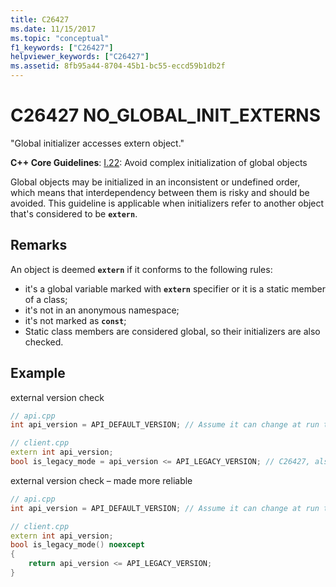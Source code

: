 ```yaml
---
title: C26427
ms.date: 11/15/2017
ms.topic: "conceptual"
f1_keywords: ["C26427"]
helpviewer_keywords: ["C26427"]
ms.assetid: 8fb95a44-8704-45b1-bc55-eccd59b1db2f
---
```

# C26427 NO_GLOBAL_INIT_EXTERNS

"Global initializer accesses extern object."

**C++ Core Guidelines**:
[I.22](https://github.com/isocpp/CppCoreGuidelines/blob/master/CppCoreGuidelines.md#i22-avoid-complex-initialization-of-global-objects): Avoid complex initialization of global objects

Global objects may be initialized in an inconsistent or undefined order, which means that interdependency between them is risky and should be avoided. This guideline is applicable when initializers refer to another object that's considered to be **`extern`**.

## Remarks

An object is deemed **`extern`** if it conforms to the following rules:

- it's a global variable marked with **`extern`** specifier or it is a static member of a class;
- it's not in an anonymous namespace;
- it's not marked as **`const`**;
- Static class members are considered global, so their initializers are also checked.

## Example

external version check

```cpp
// api.cpp
int api_version = API_DEFAULT_VERSION; // Assume it can change at run time, hence non-const.

// client.cpp
extern int api_version;
bool is_legacy_mode = api_version <= API_LEGACY_VERSION; // C26427, also stale value
```

external version check – made more reliable

```cpp
// api.cpp
int api_version = API_DEFAULT_VERSION; // Assume it can change at run time, hence non-const.

// client.cpp
extern int api_version;
bool is_legacy_mode() noexcept
{
    return api_version <= API_LEGACY_VERSION;
}
```
